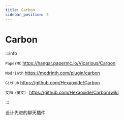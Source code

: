 ```yaml
---
title: Carbon
sidebar_position: 3
---
```


# Carbon

:::info

`PaperMC` https://hangar.papermc.io/Vicarious/Carbon

`Modrinth` https://modrinth.com/plugin/carbon

`GitHub` https://github.com/Hexaoxide/Carbon

`文档（英文）` https://github.com/Hexaoxide/Carbon/wiki

:::

设计先进的聊天插件
